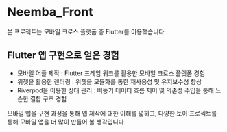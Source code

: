 # Neemba_Front

본 프로젝트는 모바일 크로스 플랫폼 중 Flutter를 이용했습니다

## Flutter 앱 구현으로 얻은 경험

- 모바일 어플 제작 : Flutter 프레임 워크를 활용한 모바일 크로스 플랫폼 경험
- 위젯을 활용한 렌더링 : 위젯을 모듈화를 통한 재사용성 및 유지보수성 향상
- Riverpod을 이용한 상태 관리 : 비동기 데이터 흐름 제어 및 의존성 주입을 통해 느슨한 결합 구조 경험

모바일 앱을 구현 과정을 통해 앱 제작에 대한 이해를 넓히고,
다양한 토이 프로젝트를 통해 모바일 앱을 더 많이 만들어 볼 생각입니다
